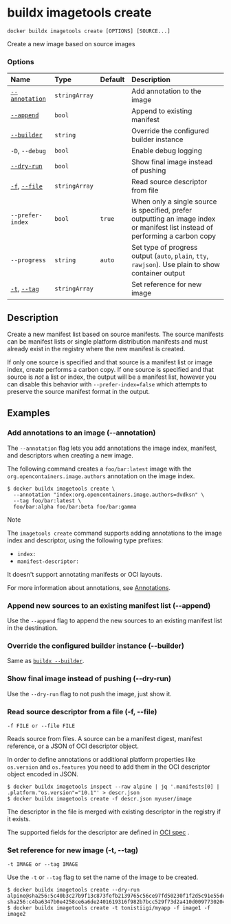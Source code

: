 # buildx imagetools create

```text
docker buildx imagetools create [OPTIONS] [SOURCE...]
```

<!---MARKER_GEN_START-->
Create a new image based on source images

### Options

| Name                             | Type          | Default | Description                                                                                                                   |
|:---------------------------------|:--------------|:--------|:------------------------------------------------------------------------------------------------------------------------------|
| [`--annotation`](#annotation)    | `stringArray` |         | Add annotation to the image                                                                                                   |
| [`--append`](#append)            | `bool`        |         | Append to existing manifest                                                                                                   |
| [`--builder`](#builder)          | `string`      |         | Override the configured builder instance                                                                                      |
| `-D`, `--debug`                  | `bool`        |         | Enable debug logging                                                                                                          |
| [`--dry-run`](#dry-run)          | `bool`        |         | Show final image instead of pushing                                                                                           |
| [`-f`](#file), [`--file`](#file) | `stringArray` |         | Read source descriptor from file                                                                                              |
| `--prefer-index`                 | `bool`        | `true`  | When only a single source is specified, prefer outputting an image index or manifest list instead of performing a carbon copy |
| `--progress`                     | `string`      | `auto`  | Set type of progress output (`auto`, `plain`, `tty`, `rawjson`). Use plain to show container output                           |
| [`-t`](#tag), [`--tag`](#tag)    | `stringArray` |         | Set reference for new image                                                                                                   |


<!---MARKER_GEN_END-->

## Description

Create a new manifest list based on source manifests. The source manifests can
be manifest lists or single platform distribution manifests and must already
exist in the registry where the new manifest is created.

If only one source is specified and that source is a manifest list or image index,
create performs a carbon copy. If one source is specified and that source is *not*
a list or index, the output will be a manifest list, however you can disable this
behavior with `--prefer-index=false` which attempts to preserve the source manifest
format in the output.

## Examples

### <a name="annotation"></a> Add annotations to an image (--annotation)

The `--annotation` flag lets you add annotations the image index, manifest,
and descriptors when creating a new image.

The following command creates a `foo/bar:latest` image with the
`org.opencontainers.image.authors` annotation on the image index.

```console
$ docker buildx imagetools create \
  --annotation "index:org.opencontainers.image.authors=dvdksn" \
  --tag foo/bar:latest \
  foo/bar:alpha foo/bar:beta foo/bar:gamma
```

> [!NOTE]
> The `imagetools create` command supports adding annotations to the image
> index and descriptor, using the following type prefixes:
>
> - `index:`
> - `manifest-descriptor:`
>
> It doesn't support annotating manifests or OCI layouts.

For more information about annotations, see
[Annotations](https://docs.docker.com/build/building/annotations/).

### <a name="append"></a> Append new sources to an existing manifest list (--append)

Use the `--append` flag to append the new sources to an existing manifest list
in the destination.

### <a name="builder"></a> Override the configured builder instance (--builder)

Same as [`buildx --builder`](buildx.md#builder).

### <a name="dry-run"></a> Show final image instead of pushing (--dry-run)

Use the `--dry-run` flag to not push the image, just show it.

### <a name="file"></a> Read source descriptor from a file (-f, --file)

```text
-f FILE or --file FILE
```

Reads source from files. A source can be a manifest digest, manifest reference,
or a JSON of OCI descriptor object.

In order to define annotations or additional platform properties like `os.version` and
`os.features` you need to add them in the OCI descriptor object encoded in JSON.

```console
$ docker buildx imagetools inspect --raw alpine | jq '.manifests[0] | .platform."os.version"="10.1"' > descr.json
$ docker buildx imagetools create -f descr.json myuser/image
```

The descriptor in the file is merged with existing descriptor in the registry if it exists.

The supported fields for the descriptor are defined in [OCI spec](https://github.com/opencontainers/image-spec/blob/master/descriptor.md#properties) .

### <a name="tag"></a> Set reference for new image  (-t, --tag)

```text
-t IMAGE or --tag IMAGE
```

Use the `-t` or `--tag` flag to set the name of the image to be created.

```console
$ docker buildx imagetools create --dry-run alpine@sha256:5c40b3c27b9f13c873fefb2139765c56ce97fd50230f1f2d5c91e55dec171907 sha256:c4ba6347b0e4258ce6a6de2401619316f982b7bcc529f73d2a410d0097730204
$ docker buildx imagetools create -t tonistiigi/myapp -f image1 -f image2
```
